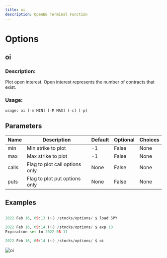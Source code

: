 ```yaml
---
title: oi
description: OpenBB Terminal Function
---
```


# Options

## oi

### Description: 

Plot open interest. Open interest represents the number of contracts that exist.

### Usage: 
```python
usage: oi [-m MIN] [-M MAX] [-c] [-p]
```

## Parameters

| Name | Description | Default | Optional | Choices |
| ---- | ----------- | ------- | -------- | ------- |
| min | Min strike to plot | -1 | False | None |
| max | Max strike to plot | -1 | False | None |
| calls | Flag to plot call options only | None | False | None |
| puts | Flag to plot put options only | None | False | None |


## Examples

```python

2022 Feb 16, 09:13 (✨) /stocks/options/ $ load SPY

2022 Feb 16, 09:14 (✨) /stocks/options/ $ exp 10
Expiration set to 2022-03-11

2022 Feb 16, 09:14 (✨) /stocks/options/ $ oi

```

![oi](https://user-images.githubusercontent.com/46355364/154282811-b8b7d36b-2e4e-44c0-8026-b244d97a8608.png)

